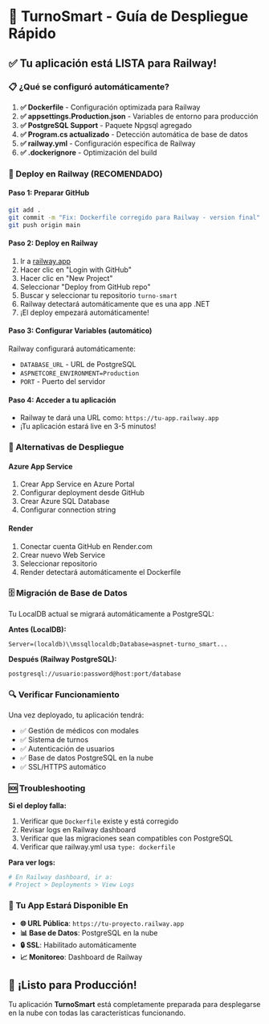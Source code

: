 # 🚀 TurnoSmart - Guía de Despliegue Rápido

## ✅ Tu aplicación está LISTA para Railway!

### 📋 ¿Qué se configuró automáticamente?

1. **✅ Dockerfile** - Configuración optimizada para Railway
2. **✅ appsettings.Production.json** - Variables de entorno para producción  
3. **✅ PostgreSQL Support** - Paquete Npgsql agregado
4. **✅ Program.cs actualizado** - Detección automática de base de datos
5. **✅ railway.yml** - Configuración específica de Railway
6. **✅ .dockerignore** - Optimización del build

### 🚀 Deploy en Railway (RECOMENDADO)

#### Paso 1: Preparar GitHub
```bash
git add .
git commit -m "Fix: Dockerfile corregido para Railway - version final"
git push origin main
```

#### Paso 2: Deploy en Railway
1. Ir a [railway.app](https://railway.app)
2. Hacer clic en "Login with GitHub"
3. Hacer clic en "New Project"
4. Seleccionar "Deploy from GitHub repo"
5. Buscar y seleccionar tu repositorio `turno-smart`
6. Railway detectará automáticamente que es una app .NET
7. ¡El deploy empezará automáticamente!

#### Paso 3: Configurar Variables (automático)
Railway configurará automáticamente:
- `DATABASE_URL` - URL de PostgreSQL
- `ASPNETCORE_ENVIRONMENT=Production`
- `PORT` - Puerto del servidor

#### Paso 4: Acceder a tu aplicación
- Railway te dará una URL como: `https://tu-app.railway.app`
- ¡Tu aplicación estará live en 3-5 minutos!

### 🔧 Alternativas de Despliegue

#### Azure App Service
1. Crear App Service en Azure Portal
2. Configurar deployment desde GitHub
3. Crear Azure SQL Database
4. Configurar connection string

#### Render
1. Conectar cuenta GitHub en Render.com
2. Crear nuevo Web Service
3. Seleccionar repositorio
4. Render detectará automáticamente el Dockerfile

### 🗄️ Migración de Base de Datos

Tu LocalDB actual se migrará automáticamente a PostgreSQL:

**Antes (LocalDB):**
```
Server=(localdb)\\mssqllocaldb;Database=aspnet-turno_smart...
```

**Después (Railway PostgreSQL):**
```
postgresql://usuario:password@host:port/database
```

### 🔍 Verificar Funcionamiento

Una vez deployado, tu aplicación tendrá:
- ✅ Gestión de médicos con modales
- ✅ Sistema de turnos
- ✅ Autenticación de usuarios
- ✅ Base de datos PostgreSQL en la nube
- ✅ SSL/HTTPS automático

### 🆘 Troubleshooting

**Si el deploy falla:**
1. Verificar que `Dockerfile` existe y está corregido
2. Revisar logs en Railway dashboard
3. Verificar que las migraciones sean compatibles con PostgreSQL
4. Verificar que railway.yml usa `type: dockerfile`

**Para ver logs:**
```bash
# En Railway dashboard, ir a:
# Project > Deployments > View Logs
```

### 📱 Tu App Estará Disponible En

- **🌐 URL Pública**: `https://tu-proyecto.railway.app`
- **📊 Base de Datos**: PostgreSQL en la nube
- **🔒 SSL**: Habilitado automáticamente
- **📈 Monitoreo**: Dashboard de Railway

## 🎉 ¡Listo para Producción!

Tu aplicación **TurnoSmart** está completamente preparada para desplegarse en la nube con todas las características funcionando.
